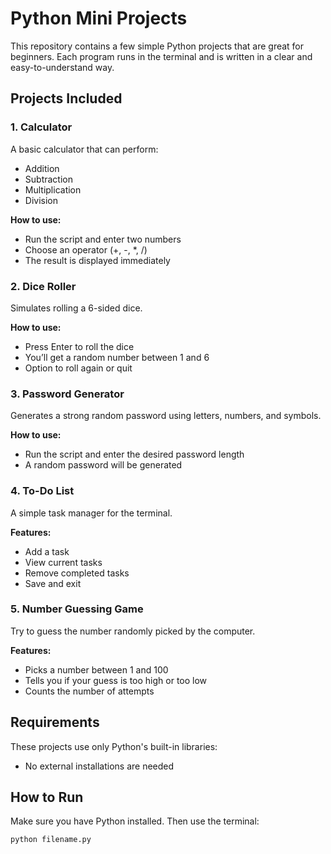 # Python Mini Projects

This repository contains a few simple Python projects that are great for beginners. Each program runs in the terminal and is written in a clear and easy-to-understand way.

## Projects Included

### 1. Calculator
A basic calculator that can perform:
- Addition
- Subtraction
- Multiplication
- Division

**How to use:**
- Run the script and enter two numbers
- Choose an operator (+, -, *, /)
- The result is displayed immediately

### 2. Dice Roller
Simulates rolling a 6-sided dice.

**How to use:**
- Press Enter to roll the dice
- You’ll get a random number between 1 and 6
- Option to roll again or quit

### 3. Password Generator
Generates a strong random password using letters, numbers, and symbols.

**How to use:**
- Run the script and enter the desired password length
- A random password will be generated
### 4. To-Do List
A simple task manager for the terminal.

**Features:**
- Add a task
- View current tasks
- Remove completed tasks
- Save and exit

###  5. Number Guessing Game
Try to guess the number randomly picked by the computer.

**Features:**
- Picks a number between 1 and 100
- Tells you if your guess is too high or too low
- Counts the number of attempts


## Requirements
These projects use only Python's built-in libraries:
- No external installations are needed

## How to Run
Make sure you have Python installed. Then use the terminal:

```bash
python filename.py
